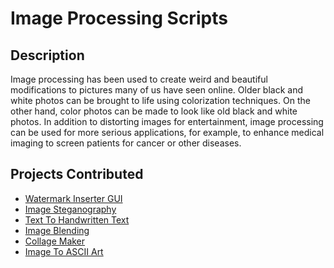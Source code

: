   
# Image Processing Scripts

## Description

Image processing has been used to create weird and beautiful modifications to pictures many of us have seen online. Older black and white photos can be brought to life 
using colorization techniques. On the other hand, color photos can be made to look like old black and white photos. In addition to distorting images for entertainment, 
image processing can be used for more serious applications, for example, to enhance medical imaging to screen patients for cancer or other diseases.

## Projects Contributed 

- [Watermark Inserter GUI](https://github.com/Iamtripathisatyam/Awesome_Python_Scripts/tree/main/ImageProcessingScripts/Watermark%20Inserter%20GUI)
- [Image Steganography](https://github.com/prathimacode-hub/Awesome_Python_Scripts/tree/main/ImageProcessingScripts/Image%20Steganography)
- [Text To Handwritten Text](https://github.com/prathimacode-hub/Awesome_Python_Scripts/tree/main/ImageProcessingScripts/Text%20to%20HandWritten)
- [Image Blending](https://github.com/prathimacode-hub/Awesome_Python_Scripts/tree/main/ImageProcessingScripts/Image%20Blending)
- [Collage Maker](https://github.com/prathimacode-hub/Awesome_Python_Scripts/tree/main/ImageProcessingScripts/Collage%20Maker)
- [Image To ASCII Art](https://github.com/prathimacode-hub/Awesome_Python_Scripts/tree/main/ImageProcessingScripts/Image%20to%20ASCII%20Art)
